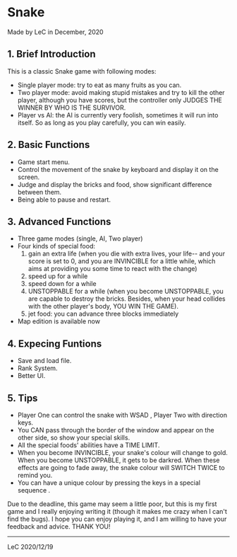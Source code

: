# Snake

Made by LeC in December, 2020

## 1. Brief Introduction

This is a classic Snake game with following modes:

- Single player mode: try to eat as many fruits as you can.
- Two player mode: avoid making stupid mistakes and try to kill the other player, although you have scores, but the controller only JUDGES THE WINNER BY WHO IS THE SURVIVOR.
- Player vs AI: the AI is currently very foolish, sometimes it will run into itself. So as long as you play carefully, you can win easily.

  
## 2. Basic Functions

- Game start menu.
- Control the movement of the snake by keyboard and display it on the screen.
- Judge and display the bricks and food, show significant difference between them.
- Being able to pause and restart.

## 3. Advanced Functions

- Three game modes (single, AI, Two player)
- Four kinds of special food: 
  1. gain an extra life (when you die with extra lives, your life-- and your score is set to 0, and you are INVINCIBLE for a little while, which aims at providing you some time to react with the change)
  2. speed up for a while
  3. speed down for a while
  4. UNSTOPPABLE for a while (when you become UNSTOPPABLE, you are capable to destroy the bricks. Besides, when your head collides with the other player's body, YOU WIN THE GAME).
  5. jet food: you can advance three blocks immediately
- Map edition is available now

## 4. Expecing Funtions

- Save and load file.
- Rank System.
- Better UI.

## 5. Tips

- Player One can control the snake with WSAD , Player Two with direction keys.
- You CAN pass through the border of the window and appear on the other side, so show your special skills.
- All the special foods' abilities have a TIME LIMIT.
- When you become INVINCIBLE, your snake's colour will change to  gold. When you become UNSTOPPABLE, it gets to be darkred. When these effects are going to fade away, the snake colour will SWITCH TWICE to remind you.
- You can have a unique colour by pressing the keys in a special sequence .

Due to the deadline, this game may seem a little poor, but this is my first game and I really enjoying writing it (though it makes me crazy when I can't find the bugs). I hope you can enjoy playing it, and I am willing to have your feedback and advice. THANK YOU!

------

LeC 2020/12/19
